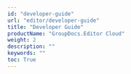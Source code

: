 ```yaml
---
id: "developer-guide"
url: "editor/developer-guide"
title: "Developer Guide"
productName: "GroupDocs.Editor Cloud"
weight: 2
description: ""
keywords: ""
toc: True
---
```

